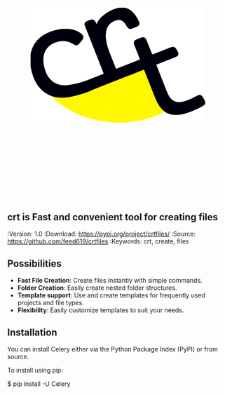 <p align="center">
<img src="docs/crt_logo_dark_blue.png" />
</p>

<p align="center" style="font-size:200px;"><h2>crt is Fast and convenient tool for creating files</h2>
</p>

:Version: 1.0
:Download: https://pypi.org/project/crtfiles/
:Source: https://github.com/feed619/crtfiles
:Keywords: crt, create, files

## Possibilities

- **Fast File Creation**: Create files instantly with simple commands.
- **Folder Creation**: Easily create nested folder structures.
- **Template support**: Use and create templates for frequently used projects and file types.
- **Flexibility**: Easily customize templates to suit your needs.

## Installation

You can install Celery either via the Python Package Index (PyPI) or from source.

To install using pip:

$ pip install -U Celery
